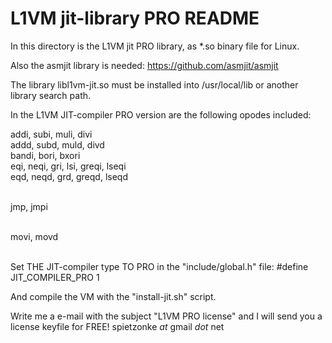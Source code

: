 L1VM jit-library PRO README
===========================
In this directory is the L1VM jit PRO library, as *.so binary file for Linux.

Also the asmjit library is needed: https://github.com/asmjit/asmjit

The library libl1vm-jit.so must be installed into /usr/local/lib or
another library search path.

In the L1VM JIT-compiler PRO version are the following opodes included:

addi, subi, muli, divi <br>
addd, subd, muld, divd <br>
bandi, bori, bxori <br>
eqi, neqi, gri, lsi, greqi, lseqi <br>
eqd, neqd, grd, greqd, lseqd <br><br>

jmp, jmpi <br><br>

movi, movd <br><br>

Set THE JIT-compiler type TO PRO in the "include/global.h" file:
#define JIT_COMPILER_PRO 1

And compile the VM with the "install-jit.sh" script.

Write me a e-mail with the subject "L1VM PRO license" and I will send you a license keyfile for FREE!
spietzonke _at_ gmail _dot_ net
